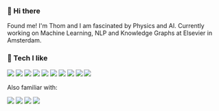 ### 👋 Hi there
Found me! I'm Thom and I am fascinated by Physics and AI. Currently working on Machine Learning, NLP and Knowledge Graphs at Elsevier in Amsterdam.

### 🚀 Tech I like
![](https://img.shields.io/badge/Python-informational?style=flat&logo=python&logoColor=white&color=002A32)
![](https://img.shields.io/badge/Swift-informational?style=flat&logo=swift&logoColor=white&color=002A32)
![](https://img.shields.io/badge/Pytorch-informational?style=flat&logo=pytorch&logoColor=white&color=002A32)
![](https://img.shields.io/badge/Pandas-informational?style=flat&logo=pandas&logoColor=white&color=002A32)
![](https://img.shields.io/badge/Numpy-informational?style=flat&logo=numpy&logoColor=white&color=002A32)
![](https://img.shields.io/badge/Scikit_learn-informational?style=flat&logo=scikit-learn&logoColor=white&color=002A32)
![](https://img.shields.io/badge/Jupyter-informational?style=flat&logo=jupyter&logoColor=white&color=002A32)
![](https://img.shields.io/badge/Spark-informational?style=flat&logo=apachespark&logoColor=white&color=002A32)
![](https://img.shields.io/badge/Docker-informational?style=flat&logo=docker&logoColor=white&color=002A32)
![](https://img.shields.io/badge/AWS-informational?style=flat&logo=amazon-aws&logoColor=white&color=002A32)

Also familiar with:

![](https://img.shields.io/badge/Javascript-informational?style=flat&logo=javascript&logoColor=white&color=002A32)
![](https://img.shields.io/badge/React-informational?style=flat&logo=react&logoColor=white&color=002A32)
![](https://img.shields.io/badge/Angular-informational?style=flat&logo=angular&logoColor=white&color=002A32)
![](https://img.shields.io/badge/Kubernetes-informational?style=flat&logo=kubernetes&logoColor=white&color=002A32)


<!--
**ThomPijnenburg/thompijnenburg** is a ✨ _special_ ✨ repository because its `README.md` (this file) appears on your GitHub profile.

Here are some ideas to get you started:

- 🔭 I’m currently working on ...
- 🌱 I’m currently learning ...
- 👯 I’m looking to collaborate on ...
- 🤔 I’m looking for help with ...
- 💬 Ask me about ...
- 📫 How to reach me: ...
- 😄 Pronouns: ...
- ⚡ Fun fact: ...
-->
